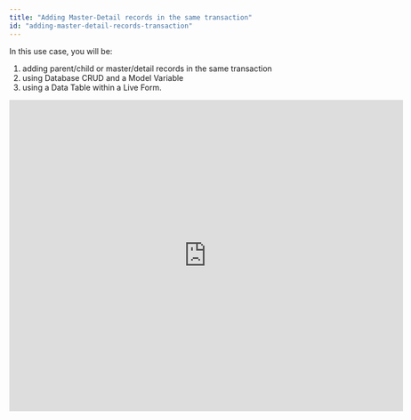 ```yaml
---
title: "Adding Master-Detail records in the same transaction"
id: "adding-master-detail-records-transaction"
---
```


In this use case, you will be:

1. adding parent/child or master/detail records in the same transaction
2. using Database CRUD and a Model Variable
3. using a Data Table within a Live Form.

<iframe src="https://docs.google.com/presentation/d/e/2PACX-1vRPk97NkBP0j_F3PFDrsKb74n7urpxNjtk5JJC03RLSggnOFqQ_hrRZi4Hsr4KaL7xwboY0FsSwvKup/embed?start=false&amp;loop=false&amp;delayms=3000" frameborder="0" width="708" height="560" allowfullscreen="true" mozallowfullscreen="true" webkitallowfullscreen="true"></iframe>


